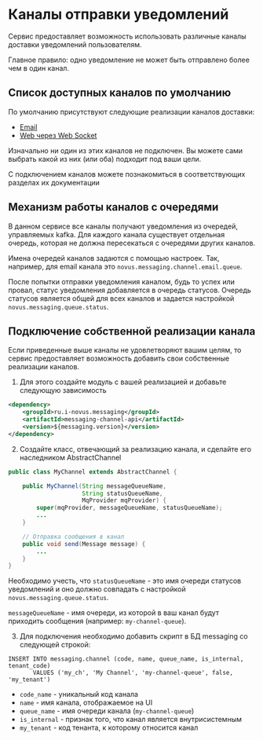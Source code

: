 # Каналы отправки уведомлений

Сервис предоставляет возможность использовать различные каналы доставки уведомлений пользователям.

Главное правило: одно уведомление не может быть отправлено более чем в один канал.

## Cписок доступных каналов по умолчанию

По умолчанию присутствуют следующие реализации каналов доставки:

- [Email](../messaging-channel-email/README.md)
- [Web через Web Socket](../messaging-channel-web/README.md)

Изначально ни один из этих каналов не подключен. 
Вы можете сами выбрать какой из них (или оба) подходит под ваши цели. 

С подключением каналов можете познакомиться в соответствующих разделах их документации

## Механизм работы каналов с очередями

В данном сервисе все каналы получают уведомления из очередей, управляемых kafka. 
Для каждого канала существует отдельная очередь, которая не должна пересекаться с очередями других каналов.

Имена очередей каналов задаются с помощью настроек. 
Так, например, для email канала это `novus.messaging.channel.email.queue`.

После попытки отправки уведомления каналом, будь то успех или провал, статус уведомления добавляется в очередь статусов.
Очередь статусов является общей для всех каналов и задается настройкой `novus.messaging.queue.status`.

## Подключение собственной реализации канала

Если приведенные выше каналы не удовлетворяют вашим целям,
то сервис предоставляет возможность добавить свои собственные реализации каналов.

1. Для этого создайте модуль с вашей реализацией и добавьте следующую зависимость

```xml
<dependency>
    <groupId>ru.i-novus.messaging</groupId>
    <artifactId>messaging-channel-api</artifactId>
    <version>${messaging.version}</version>
</dependency>
```

2. Создайте класс, отвечающий за реализацию канала, и сделайте его наследником AbstractChannel

```java
public class MyChannel extends AbstractChannel {

    public MyChannel(String messageQueueName,
                     String statusQueueName,
                     MqProvider mqProvider) {
        super(mqProvider, messageQueueName, statusQueueName);
        ...
    }

    // Отправка сообщения в канал
    public void send(Message message) {
        ...
    }
}
```

Необходимо учесть, что `statusQueueName` - это имя очереди статусов уведомлений
и оно должно совпадать с настройкой `novus.messaging.queue.status`.

`messageQueueName` - имя очереди, из которой в ваш канал будут приходить сообщения (например: `my-channel-queue`).

3. Для подключения необходимо добавить скрипт в БД messaging со следующей строкой:

 ```roomsql
 INSERT INTO messaging.channel (code, name, queue_name, is_internal, tenant_code) 
        VALUES ('my_ch', 'My Channel', 'my-channel-queue', false, 'my_tenant')
 ```

- `code_name` - уникальный код канала
- `name` - имя канала, отображаемое на UI
- `queue_name` - имя очереди канала (`my-channel-queue`)
- `is_internal` - признак того, что канал является внутрисистемным
- `my_tenant` - код тенанта, к которому относится канал





